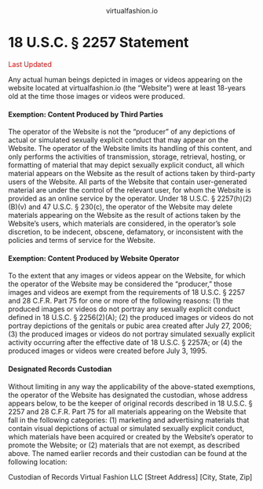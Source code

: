 <center>virtualfashion.io</center>

# 18 U.S.C. § 2257 Statement

<span style="color:red">Last Updated</span>

Any actual human beings depicted in images or videos appearing on the website located at virtualfashion.io (the “Website”) were at least 18-years old at the time those images or videos were produced.

#### Exemption: Content Produced by Third Parties

The operator of the Website is not the “producer” of any depictions of actual or simulated sexually explicit conduct that may appear on the Website. The operator of the Website limits its handling of this content, and only performs the activities of transmission, storage, retrieval, hosting, or formatting of material that may depict sexually explicit conduct, all which material appears on the Website as the result of actions taken by third-party users of the Website. All parts of the Website that contain user-generated material are under the control of the relevant user, for whom the Website is provided as an online service by the operator. Under 18 U.S.C. § 2257(h)(2)(B)(v) and 47 U.S.C. § 230(c), the operator of the Website may delete materials appearing on the Website as the result of actions taken by the Website’s users, which materials are considered, in the operator’s sole discretion, to be indecent, obscene, defamatory, or inconsistent with the policies and terms of service for the Website.

#### Exemption: Content Produced by Website Operator

To the extent that any images or videos appear on the Website, for which the operator of the Website may be considered the “producer,” those images and videos are exempt from the requirements of 18 U.S.C. § 2257 and 28 C.F.R. Part 75 for one or more of the following reasons: (1) the produced images or videos do not portray any sexually explicit conduct defined in 18 U.S.C. § 2256(2)(A); (2) the produced images or videos do not portray depictions of the genitals or pubic area created after July 27, 2006; (3) the produced images or videos do not portray simulated sexually explicit activity occurring after the effective date of 18 U.S.C. § 2257A; or (4) the produced images or videos were created before July 3, 1995.

#### Designated Records Custodian

Without limiting in any way the applicability of the above-stated exemptions, the operator of the Website has designated the custodian, whose address appears below, to be the keeper of original records described in 18 U.S.C. § 2257 and 28 C.F.R. Part 75 for all materials appearing on the Website that fall in the following categories: (1) marketing and advertising materials that contain visual depictions of actual or simulated sexually explicit conduct, which materials have been acquired or created by the Website’s operator to promote the Website; or (2) materials that are not exempt, as described above.
The named earlier records and their custodian can be found at the following location:

Custodian of Records
Virtual Fashion LLC
[Street Address]
[City, State, Zip]
